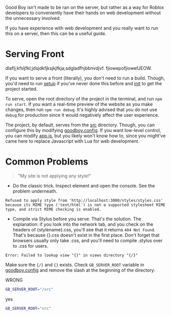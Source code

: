 Good Boy isn't made to be ran on the server, but rather as a way for Roblox developers to conveniently have their hands on web development without the unnecessary involved.

If you have experience with web development and you really want to run this on a server, then this can be a useful guide.

# Serving Front

dlaflj;kfsljfkl;jdsjdkfjksjkjfkja;sdgladfhjbbnvdjvf. fjiowepofjiowefJEOW.

If you want to serve a front (literally), you don't need to run a build. Though, you'd need to run [setup](../shell/setup) if you've never done this before and [init](../shell/init) to get the project started.

To serve, open the root directory of the project in the terminal, and run `npm run start`. If you want a real-time preview of the website as you make changes, then run `npm run debug`. It's highly advised that you do not use `debug` for production since it would negatively affect the user experience.

The project, by default, serves from the [src](../src/) directory. Though, you can configure this by modifying [goodboy.config](../goodboy.config). If you want low-level control, you can modify [app.js](../serve/app.js), but you likely won't know how to, since you might've came here to replace Javascript with Lua for web development.

# Common Problems

> "My site is not applying any style!"

- Do the classic trick. Inspect element and open the console. See the problem underneath.

```
Refused to apply style from 'http://localhost:3000/styles/styles.css' because its MIME type ('text/html') is not a supported stylesheet MIME type, and strict MIME checking is enabled.
```

- Compile via Stylus before you serve. That's the solution. The explanation: if you look into the network tab, and you check on the headers of {stylename}.css, you'll see that it returns `404 Not Found`. That's because {}.css doesn't exist in the first place. Don't forget that browsers usually only take .css, and you'll need to compile .stylus over to .css for users.

```
Error: Failed to lookup view "{}" in views directory "{/}"
```

Make sure the `{/}` and `{}` exists. Check `GB_SERVER_ROOT` variable in [goodboy.config](/goodboy.config) and remove the slash at the beginning of the directory:

WRONG

```sh
GB_SERVER_ROOT="/src"
```

yes

```sh
GB_SERVER_ROOT="src"
```
